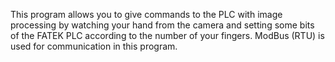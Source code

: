 This program allows you to give commands to the PLC with image processing by watching your hand from the camera and setting some bits of the FATEK PLC according to the number of your fingers. ModBus (RTU) is used for communication in this program.
